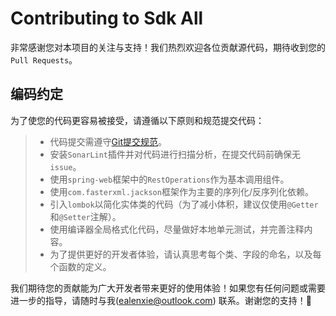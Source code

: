 # Contributing to Sdk All

非常感谢您对本项目的关注与支持！我们热烈欢迎各位贡献源代码，期待收到您的`Pull Requests`。

## 编码约定

为了使您的代码更容易被接受，请遵循以下原则和规范提交代码：

> - 代码提交需遵守[Git提交规范](https://github.com/EalenXie/sdk-all//blob/main/GIT_PR.md)。
> - 安装`SonarLint`插件并对代码进行扫描分析，在提交代码前确保无`issue`。
> - 使用`spring-web`框架中的`RestOperations`作为基本调用组件。
> - 使用`com.fasterxml.jackson`框架作为主要的序列化/反序列化依赖。
> - 引入`lombok`以简化实体类的代码（为了减小体积，建议仅使用`@Getter`和`@Setter`注解）。
> - 使用编译器全局格式化代码，尽量做好本地单元测试，并完善注释内容。
> - 为了提供更好的开发者体验，请认真思考每个类、字段的命名，以及每个函数的定义。

我们期待您的贡献能为广大开发者带来更好的使用体验！如果您有任何问题或需要进一步的指导，请随时与我([ealenxie@outlook.com](mailto:ealenxie@outlook.com))
联系。谢谢您的支持！🚀
